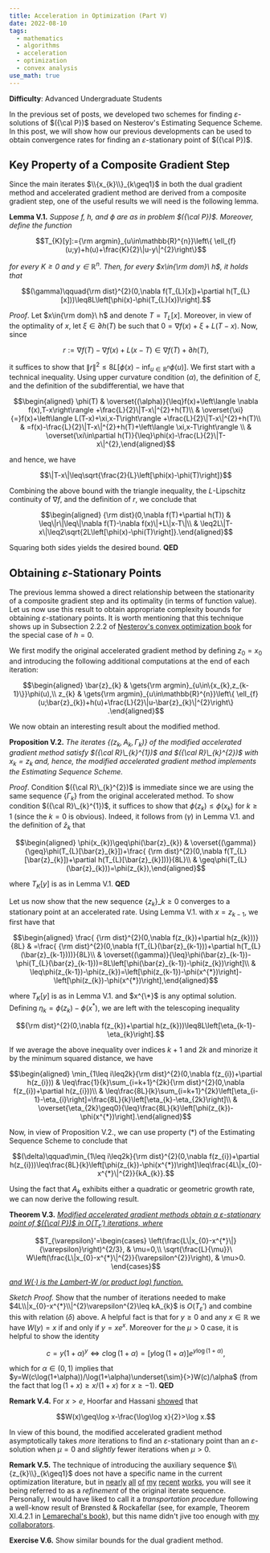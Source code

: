 ```yaml
---
title: Acceleration in Optimization (Part V)
date: 2022-08-10
tags: 
  - mathematics
  - algorithms
  - acceleration
  - optimization
  - convex analysis
use_math: true
---
```


**Difficulty**: Advanced Undergraduate Students  

In the previous set of posts, we developed two schemes for finding $\varepsilon$-solutions of $({\cal P})$ based on Nesterov's Estimating Sequence Scheme. In this post, we will show how our previous developments can be used to obtain convergence rates for finding an $\varepsilon$-stationary point of $({\cal P})$.

## Key Property of a Composite Gradient Step

Since the main iterates $\\{x_{k}\\}_{k\geq1}$ in both the dual gradient method and accelerated gradient method are derived from a composite gradient step, one of the useful results we will need is the following lemma.

**Lemma V.1.** *Suppose $f$, $h$, and $\phi$ are as in problem $({\cal P})$. Moreover, define the function*

$$T_{K}[y]:={\rm argmin}_{u\in\mathbb{R}^{n}}\left\{ \ell_{f}(u;y)+h(u)+\frac{K}{2}\|u-y\|^{2}\right\}$$ 

*for every $K\geq0$ and $y\in\mathbb{R}^{n}$. Then, for every $x\in{\rm dom}\ h$, it holds that* 

$$(\gamma)\qquad{\rm dist}^{2}(0,\nabla f(T_{L}[x])+\partial h(T_{L}[x]))\leq8L\left[\phi(x)-\phi(T_{L}(x))\right].$$

*Proof*. Let $x\in{\rm dom}\ h$ and denote $T=T_{L}[x]$. Moreover, in view of the optimality of $x$, let $\xi\in\partial h(T)$ be such that $0=\nabla f(x)+\xi+L(T-x)$. Now, since 

$$r:=\nabla f(T)-\nabla f(x)+L(x-T)\in\nabla f(T)+\partial h(T),$$ 

it suffices to show that $\|r\|^{2}\leq8L[\phi(x)-\inf_{u\in\mathbb{R}^{n}}\phi(u)].$ We first start with a technical inequality. Using upper curvature condition $(\alpha)$, the definition of $\xi$, and the definition of the subdifferential, we have that 

$$\begin{aligned}
\phi(T) & \overset{(\alpha)}{\leq}f(x)+\left\langle \nabla f(x),T-x\right\rangle +\frac{L}{2}\|T-x\|^{2}+h(T)\\
 & \overset{\xi}{=}f(x)+\left\langle L(T-x)+\xi,x-T\right\rangle +\frac{L}{2}\|T-x\|^{2}+h(T)\\
 & =f(x)-\frac{L}{2}\|T-x\|^{2}+h(T)+\left\langle \xi,x-T\right\rangle \\
 & \overset{\xi\in\partial h(T)}{\leq}\phi(x)-\frac{L}{2}\|T-x\|^{2},\end{aligned}$$ 
 
 and hence, we have 
 
 $$\|T-x\|\leq\sqrt{\frac{2}{L}\left[\phi(x)-\phi(T)\right]}$$ 
 
Combining the above bound with the triangle inequality, the $L$-Lipschitz continuity of $\nabla f$, and the definition of $r$, we conclude that 
 
$$\begin{aligned}
{\rm dist}(0,\nabla f(T)+\partial h(T)) & \leq\|r\|\leq\|\nabla f(T)-\nabla f(x)\|+L\|x-T\|\\
 & \leq2L\|T-x\|\leq2\sqrt{2L\left[\phi(x)-\phi(T)\right]}.\end{aligned}$$ 
 
Squaring both sides yields the desired bound. **QED**

## Obtaining $\varepsilon$-Stationary Points

The previous lemma showed a direct relationship between the stationarity of a composite gradient step and its optimality (in terms of function value). Let us now use this result to obtain appropriate complexity bounds for obtaining $\varepsilon$-stationary points. It is worth mentioning that this technique shows up in Subsection 2.2.2 of [Nesterov's convex optimization book](https://link.springer.com/content/pdf/10.1007/978-3-319-91578-4.pdf) for the special case of $h = 0$.

We first modify the original accelerated gradient method by defining $z_{0}=x_{0}$ and introducing the following additional computations at the end of each iteration: 

$$\begin{aligned}
\bar{z}_{k} & \gets{\rm argmin}_{u\in\{x_{k},z_{k-1}\}}\phi(u),\\
z_{k} & \gets{\rm argmin}_{u\in\mathbb{R}^{n}}\left\{ \ell_{f}(u;\bar{z}_{k})+h(u)+\frac{L}{2}\|u-\bar{z}_{k}\|^{2}\right\} .\end{aligned}$$ 

We now obtain an interesting result about the modified method.

**Proposition V.2.** *The iterates $\{(z_{k},A_{k},\Gamma_{k})\}$ of the modified accelerated gradient method satisfy $({\cal R}\_{k}^{1})$ and $({\cal R}\_{k}^{2})$ with $x_{k}=z_{k}$ and, hence, the modified accelerated gradient method implements the Estimating Sequence Scheme.*

*Proof*. Condition $({\cal R}\_{k}^{2})$ is immediate since we are using the same sequence $\{\Gamma_{k}\}$ from the original accelerated method. To show condition $({\cal R}\_{k}^{1})$, it suffices to show that $\phi(z_{k})\leq\phi(x_{k})$ for $k\geq1$ (since the $k=0$ is obvious). Indeed, it follows from $(\gamma)$ in Lemma V.1. and the definition of $\bar{z}_{k}$ that 

$$\begin{aligned}
\phi(x_{k})\geq\phi(\bar{z}_{k}) & \overset{(\gamma)}{\geq}\phi(T_{L}[\bar{z}_{k}])+\frac{ {\rm dist}^{2}(0,\nabla f(T_{L}[\bar{z}_{k}])+\partial h(T_{L}[\bar{z}_{k}]))}{8L}\\
 & \geq\phi(T_{L}(\bar{z}_{k}))=\phi(z_{k}),\end{aligned}$$ 
 
 where $T_{K}[y]$ is as in Lemma V.1. **QED**

Let us now show that the new sequence $\{z_{k}\}\_{k\ge0}$ converges to a stationary point at an accelerated rate. Using Lemma V.1. with $x=z_{k-1}$, we first have that 

$$\begin{aligned}
\frac{ {\rm dist}^{2}(0,\nabla f(z_{k})+\partial h(z_{k}))}{8L} & =\frac{ {\rm dist}^{2}(0,\nabla f(T_{L}(\bar{z}_{k-1}))+\partial h(T_{L}(\bar{z}_{k-1})))}{8L}\\
 & \overset{(\gamma)}{\leq}\phi(\bar{z}_{k-1})-\phi(T_{L}(\bar{z}_{k-1}))=8L\left[\phi(\bar{z}_{k-1})-\phi(z_{k})\right]\\
 & \leq\phi(z_{k-1})-\phi(z_{k})=\left[\phi(z_{k-1})-\phi(x^{*})\right]-\left[\phi(z_{k})-\phi(x^{*})\right],\end{aligned}$$ 
 
 where $T_{K}[y]$ is as in Lemma V.1. and $x^{\*}$ is any optimal solution. Defining $\eta_{k}=\phi(z_{k})-\phi(x^{*})$, we are left with the telescoping inequality 
 
$${\rm dist}^{2}(0,\nabla f(z_{k})+\partial h(z_{k}))\leq8L\left[\eta_{k-1}-\eta_{k}\right].$$
 
If we average the above inequality over indices $k+1$ and $2k$ and minorize it by the minimum squared distance, we have 
  
$$\begin{aligned}
\min_{1\leq i\leq2k}{\rm dist}^{2}(0,\nabla f(z_{i})+\partial h(z_{i})) & \leq\frac{1}{k}\sum_{i=k+1}^{2k}{\rm dist}^{2}(0,\nabla f(z_{i})+\partial h(z_{i}))\\
 & \leq\frac{8L}{k}\sum_{i=k+1}^{2k}\left[\eta_{i-1}-\eta_{i}\right]=\frac{8L}{k}\left[\eta_{k}-\eta_{2k}\right]\\
 & \overset{\eta_{2k}\geq0}{\leq}\frac{8L}{k}\left[\phi(z_{k})-\phi(x^{*})\right].\end{aligned}$$ 
 
 Now, in view of Proposition V.2., we can use property $(*)$ of the Estimating Sequence Scheme to conclude that 
 
 $$(\delta)\qquad\min_{1\leq i\leq2k}{\rm dist}^{2}(0,\nabla f(z_{i})+\partial h(z_{i}))\leq\frac{8L}{k}\left[\phi(z_{k})-\phi(x^{*})\right]\leq\frac{4L\|x_{0}-x^{*}\|^{2}}{kA_{k}}.$$ 
 
 Using the fact that $A_{k}$ exhibits either a quadratic or geometric growth rate, we can now derive the following result.

**Theorem V.3.** <ins>*Modified accelerated gradient methods obtain a $\varepsilon$-stationary point of $({\cal P})$ in $O(T_{\varepsilon}')$ iterations, where*</ins>

$$T_{\varepsilon}'=\begin{cases}
\left(\frac{L\|x_{0}-x^{*}\|}{\varepsilon}\right)^{2/3}, & \mu=0,\\
\sqrt{\frac{L}{\mu}}\ W\left(\frac{L\|x_{0}-x^{*}\|^{2}}{\varepsilon^{2}}\right), & \mu>0.
\end{cases}$$ 

<ins>*and $W(\cdot)$ is the Lambert-W (or product log) function.*</ins>

*Sketch Proof.* Show that the number of iterations needed to make $4L\\|x_{0}-x^{*}\\|^{2}\varepsilon^{2}\leq kA_{k}$ is $O(T_{\varepsilon}')$ and combine this with relation $(\delta)$ above. A helpful fact is that for $y\geq0$ and any $x\in\mathbb{R}$ we have $W(y)=x$ if and only if $y=xe^{x}$. Moreover for the $\mu>0$ case, it is helpful to show the identity 

$$c=y(1+\alpha)^{y}\iff c\log(1+\alpha)=\left[y\log(1+\alpha)\right]e^{y\log(1+\alpha)},$$ 

which for $\alpha\in(0,1)$ implies that $y=W(c\log(1+\alpha))/\log(1+\alpha)\underset{\sim}{>}W(c)/\alpha$  (from the fact that $\log(1+x)\geq x/(1+x)$ for $x\geq-1$). **QED**

**Remark V.4.** For $x>e$, Hoorfar and Hassani [showed](https://www.emis.de/journals/JIPAM/article983.html?sid=983) that 

$$W(x)\geq\log x-\frac{\log\log x}{2}>\log x.$$ 

In view of this bound, the modified accelerated gradient method asymptotically takes *more* iterations to find an $\varepsilon$-stationary point than an $\varepsilon$-solution when $\mu=0$ and *slightly* fewer iterations when $\mu>0$.

**Remark V.5.** The technique of introducing the auxiliary sequence $\\{z_{k}\\}_{k\geq1}$ does not have a specific name in the current optimization literature, but in [nearly](../files/publications/aipp.pdf) [all](../files/publications/r_aipp.pdf) [of](../files/publications/aipp_s.pdf) [my](../files/publications/spectral_icg.pdf) [recent](../files/publications/nl_iapial.pdf) [works](../files/publications/iaipal.pdf), you will see it being referred to as a *refinement* of the original iterate sequence. Personally, I would have liked to call it a *transportation procedure* following a well-know result of Brønsted & Rockafellar (see, for example, Theorem XI.4.2.1 in [Lemarechal's book](https://link.springer.com/book/10.1007/978-3-662-06409-2)), but this name didn't jive too enough with [my](https://sites.gatech.edu/renato-monteiro/) [collaborators](https://jefferson.ime.ufg.br/p/19912-academic-homepage).

**Exercise V.6.** Show similar bounds for the dual gradient method.
